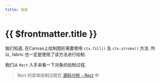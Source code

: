 ```yaml
---
title: 渲染
---
```


# {{ $frontmatter.title }} <Badge type="warning" text="wip"/>

我们知道, 在Canvas上绘制图形需要使用 `ctx.fill()` 及 `ctx.stroke()` 方法. 所以, fabric 也一定是使用了该方法进行绘制.

我们从 `Rect` 入手来看一下对象的绘制过程.

> Rect 的具体绘制过程在 [源码分析 - Rect](/source/rect/) 中

